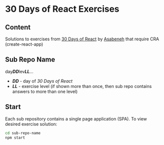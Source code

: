 # 30 Days of React Exercises

## Content
Solutions to exercises from [30 Days of React](https://github.com/Asabeneh/30-Days-Of-React) by [Asabeneh](https://github.com/Asabeneh) that require CRA (create-react-app)

## Sub Repo Name
day***DD***lev***LL***...

* ***DD*** - day of *30 Days of React*
* ***LL*** - exercise level (if shown more than once, then sub repo contains answers to more than one level)

## Start
Each sub repository contains a single page application (SPA). To view desired exercise solution:
```bash
cd sub-repo-name
npm start
```